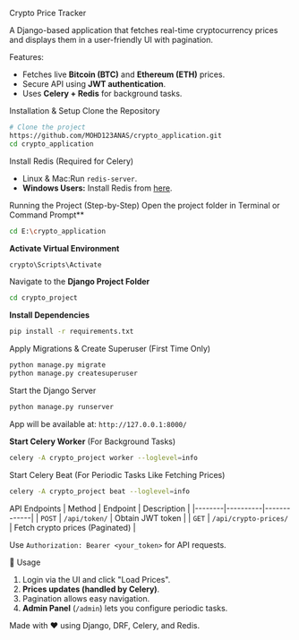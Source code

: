 Crypto Price Tracker

A Django-based application that fetches real-time cryptocurrency prices and displays them in a user-friendly UI with pagination.

Features:
- Fetches live **Bitcoin (BTC)** and **Ethereum (ETH)** prices.
- Secure API using **JWT authentication**.
- Uses **Celery + Redis** for background tasks.

Installation & Setup
Clone the Repository
```sh
# Clone the project
https://github.com/MOHD123ANAS/crypto_application.git
cd crypto_application
```

Install Redis (Required for Celery)
- Linux & Mac:Run `redis-server`.
- **Windows Users:** Install Redis from [here](https://redis.io/docs/latest/operate/oss_and_stack/install/install-redis/install-redis-on-windows/).


Running the Project (Step-by-Step)
Open the project folder in Terminal or Command Prompt**
```sh
cd E:\crypto_application
```

**Activate Virtual Environment**
```sh
crypto\Scripts\Activate
```

Navigate to the **Django Project Folder**
```sh
cd crypto_project
```
**Install Dependencies**
```sh
pip install -r requirements.txt
```

Apply Migrations & Create Superuser (First Time Only)
```sh
python manage.py migrate
python manage.py createsuperuser  
```

Start the Django Server
```sh
python manage.py runserver
```
App will be available at: `http://127.0.0.1:8000/`

**Start Celery Worker** (For Background Tasks)
```sh
celery -A crypto_project worker --loglevel=info
```

Start Celery Beat (For Periodic Tasks Like Fetching Prices)
```sh
celery -A crypto_project beat --loglevel=info
```

API Endpoints
| Method | Endpoint | Description |
|--------|----------|-------------|
| `POST` | `/api/token/` | Obtain JWT token |
| `GET` | `/api/crypto-prices/` | Fetch crypto prices (Paginated) |

Use `Authorization: Bearer <your_token>` for API requests.



🎯 Usage
1. Login via the UI and click "Load Prices".
2. **Prices updates (handled by Celery)**.
3. Pagination allows easy navigation.
4. **Admin Panel** (`/admin`) lets you configure periodic tasks.


Made with ❤️ using Django, DRF, Celery, and Redis.

